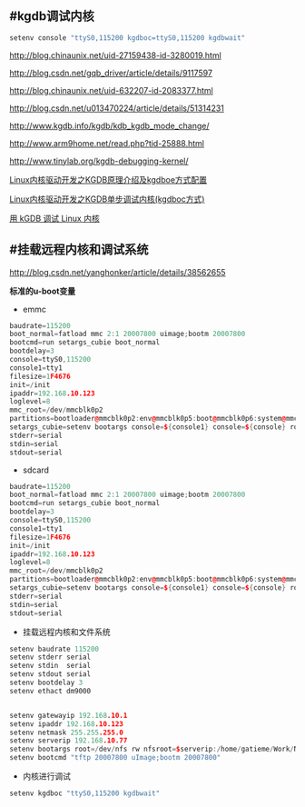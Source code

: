 #kgdb调试内核
-------



```cpp
setenv console "ttyS0,115200 kgdboc=ttyS0,115200 kgdbwait"
```


http://blog.chinaunix.net/uid-27159438-id-3280019.html

http://blog.csdn.net/gqb_driver/article/details/9117597

http://blog.chinaunix.net/uid-632207-id-2083377.html


http://blog.csdn.net/u013470224/article/details/51314231

http://www.kgdb.info/kgdb/kdb_kgdb_mode_change/

http://www.arm9home.net/read.php?tid-25888.html

http://www.tinylab.org/kgdb-debugging-kernel/

[Linux内核驱动开发之KGDB原理介绍及kgdboe方式配置](http://blog.csdn.net/gqb_driver/article/details/9120483)


[Linux内核驱动开发之KGDB单步调试内核(kgdboc方式)](http://blog.csdn.net/gqb_driver/article/details/9117597)


[用 kGDB 调试 Linux 内核](http://www.tinylab.org/kgdb-debugging-kernel/)


#挂载远程内核和调试系统
-------


http://blog.csdn.net/yanghonker/article/details/38562655


**标准的u-boot变量**

*	emmc

```cpp
baudrate=115200
boot_normal=fatload mmc 2:1 20007800 uimage;bootm 20007800
bootcmd=run setargs_cubie boot_normal
bootdelay=3
console=ttyS0,115200
console1=tty1
filesize=1F4676
init=/init
ipaddr=192.168.10.123
loglevel=8
mmc_root=/dev/mmcblk0p2
partitions=bootloader@mmcblk0p2:env@mmcblk0p5:boot@mmcblk0p6:system@mmcblk0p7:misc@mmcblk0p8:recovery@mmcblk0p9:cache@mmcblk0p11
setargs_cubie=setenv bootargs console=${console1} console=${console} root=${mmc_root} loglevel=${loglevel}
stderr=serial
stdin=serial
stdout=serial
```


*	sdcard


```cpp
baudrate=115200
boot_normal=fatload mmc 2:1 20007800 uimage;bootm 20007800
bootcmd=run setargs_cubie boot_normal
bootdelay=3
console=ttyS0,115200
console1=tty1
filesize=1F4676
init=/init
ipaddr=192.168.10.123
loglevel=8
mmc_root=/dev/mmcblk0p2
partitions=bootloader@mmcblk0p2:env@mmcblk0p5:boot@mmcblk0p6:system@mmcblk0p7:misc@mmcblk0p8:recovery@mmcblk0p9:cache@mmcblk0p11
setargs_cubie=setenv bootargs console=${console1} console=${console} root=${mmc_root} loglevel=${loglevel}
stderr=serial
stdin=serial
stdout=serial
```

*	挂载远程内核和文件系统

```cpp
setenv baudrate 115200
setenv stderr serial
setenv stdin  serial
setenv stdout serial
setenv bootdelay 3
setenv ethact dm9000


setenv gatewayip 192.168.10.1
setenv ipaddr 192.168.10.123
setenv netmask 255.255.255.0
setenv serverip 192.168.10.77
setenv bootargs root=/dev/nfs rw nfsroot=$serverip:/home/gatieme/Work/NfsRoot/rootfs,nolock,tcp ip=$ipaddr console=ttyS0,115200 ctp=1 kgdboc=ttyS0,115200
setenv bootcmd "tftp 20007800 uImage;bootm 20007800"
```


*	内核进行调试

```cpp
setenv kgdboc "ttyS0,115200 kgdbwait"
```
